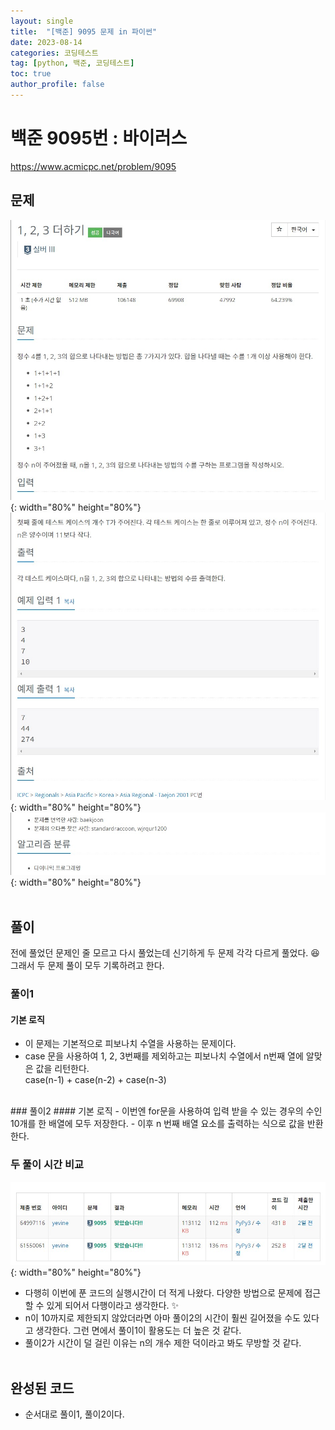 ```yaml
---
layout: single
title:  "[백준] 9095 문제 in 파이썬"
date: 2023-08-14
categories: 코딩테스트
tag: [python, 백준, 코딩테스트]
toc: true
author_profile: false
---
```


# 백준 9095번 : 바이러스
<a href="https://www.acmicpc.net/problem/9095">https://www.acmicpc.net/problem/9095</a>
## 문제
![1](/images/baekjoon/0814/9095/1.jpg){: width="80%" height="80%"}
![2](/images/baekjoon/0814/9095/2.jpg){: width="80%" height="80%"}
![3](/images/baekjoon/0814/9095/3.jpg){: width="80%" height="80%"}
<br><br>

## 풀이
전에 풀었던 문제인 줄 모르고 다시 풀었는데 신기하게 두 문제 각각 다르게 풀었다. 😆<br> 그래서 두 문제 풀이 모두 기록하려고 한다.<br>
### 풀이1
#### 기본 로직
- 이 문제는 기본적으로 피보나치 수열을 사용하는 문제이다.
- case 문을 사용하여 1, 2, 3번째를 제외하고는 피보나치 수열에서 n번째 열에 알맞은 값을 리턴한다.<br>
  case(n-1) + case(n-2) + case(n-3)
<br>
### 풀이2
#### 기본 로직
- 이번엔 for문을 사용하여 입력 받을 수 있는 경우의 수인 10개를 한 배열에 모두 저장한다.
- 이후 n 번째 배열 요소를 출력하는 식으로 값을 반환한다.

### 두 풀이 시간 비교
![4](/images/baekjoon/0814/9095/4.jpg){: width="80%" height="80%"}
- 다행히 이번에 푼 코드의 실행시간이 더 적게 나왔다. 다양한 방법으로 문제에 접근할 수 있게 되어서 다행이라고 생각한다. ✨
- n이 10까지로 제한되지 않았더라면 아마 풀이2의 시간이 훨씬 길어졌을 수도 있다고 생각한다. 그런 면에서 풀이1이 활용도는 더 높은 것 같다.
- 풀이2가 시간이 덜 걸린 이유는 n의 개수 제한 덕이라고 봐도 무방할 것 같다.
<br><br>
## 완성된 코드
- 순서대로 풀이1, 풀이2이다.
<script src="https://gist.github.com/BEANyyy/48ca137065632df748e580ce2305b11b.js"></script>